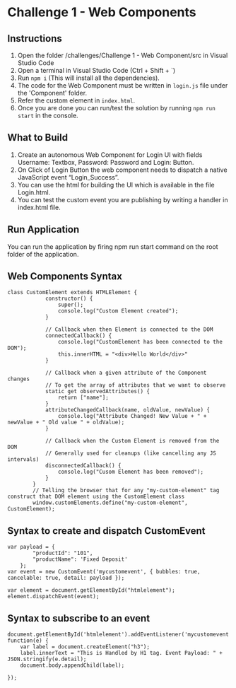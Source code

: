 # Challenge 1 - Web Components

## Instructions
1. Open the folder /challenges/Challenge 1 - Web Component/src in Visual Studio Code
2. Open a terminal in Visual Studio Code (Ctrl + Shift + `)
3. Run `npm i` (This will install all the dependencies).
4. The code for the Web Component must be written in `login.js` file under the 'Component' folder.
5. Refer the custom element in `index.html`.
6. Once you are done you can run/test the solution by running `npm run start` in the console.

## What to Build
1. Create an autonomous Web Component for Login UI with fields Username: Textbox, Password: Password and Login: Button.
2. On Click of Login Button the web component needs to dispatch a native JavaScript event “Login_Success”.
3. You can use the html for building the UI which is available in the file Login.html.
4. You can test the custom event you are publishing by writing a handler in index.html file.

## Run Application
You can run the application by firing npm run start command on the root folder of the application. 

## Web Components Syntax
```
class CustomElement extends HTMLElement {
            constructor() {
                super();
                console.log("Custom Element created");
            }

            // Callback when then Element is connected to the DOM
            connectedCallback() {
                console.log("CustomElement has been connected to the DOM");
                this.innerHTML = "<div>Hello World</div>"
            }

            // Callback when a given attribute of the Component changes
            // To get the array of attributes that we want to observe
            static get observedAttributes() {
                return ["name"];
            }
            attributeChangedCallback(name, oldValue, newValue) {
                console.log("Attribute Changed! New Value + " + newValue + " Old value " + oldValue);
            }

            // Callback when the Custom Element is removed from the DOM
            // Generally used for cleanups (like cancelling any JS intervals)
            disconnectedCallback() {
                console.log("Cusom Element has been removed");
            }
        }
        // Telling the browser that for any "my-custom-element" tag construct that DOM element using the CustomElement class
        window.customElements.define("my-custom-element", CustomElement);
```

## Syntax to create and dispatch CustomEvent 
```
var payload = {
        "productId": "101",
        "productName": 'Fixed Deposit'
    };
var event = new CustomEvent('mycustomevent', { bubbles: true, cancelable: true, detail: payload });

var element = document.getElementById("htmlelement");
element.dispatchEvent(event);

```

## Syntax to subscribe to an event
```
document.getElementById('htmlelement').addEventListener('mycustomevent', function(e) {
	var label = document.createElement("h3");
	label.innerText = "This is Handled by H1 tag. Event Payload: " + JSON.stringify(e.detail);
	document.body.appendChild(label);

});

```


